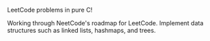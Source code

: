 LeetCode problems in pure C!

Working through NeetCode's roadmap for LeetCode.
Implement data structures such as linked lists, hashmaps, and trees.

